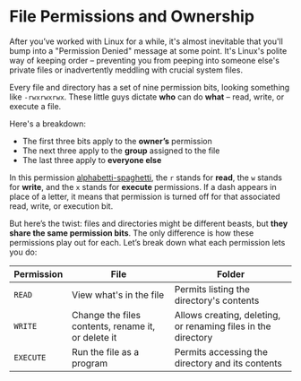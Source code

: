 # File Permissions and Ownership

After you’ve worked with Linux for a while, it's almost inevitable that you'll bump into a "Permission Denied" message at some point. It's Linux's polite way of keeping order – preventing you from peeping into someone else's private files or inadvertently meddling with crucial system files.

Every file and directory has a set of nine permission bits, looking something like `-rwxrwxrwx`. These little guys dictate **who** can do **what** – read, write, or execute a file.

Here's a breakdown:

* The first three bits apply to the **owner’s** permission
* The next three apply to the **group** assigned to the file
* The last three apply to **everyone else**

In this permission [alphabetti-spaghetti](https://www.heinz.co.uk/pasta/alphabettinumberetti/product/100185200055/alphabetti), the `r` stands for **read**, the `w` stands for **write**, and the `x` stands for **execute** permissions. If a dash appears in place of a letter, it means that permission is turned off for that associated read, write, or execution bit.

But here’s the twist: files and directories might be different beasts, but **they share the same permission bits**. The only difference is how these permissions play out for each. Let’s break down what each permission lets you do:

| Permission | File                                               | Folder                                                        |
| ---------- | -------------------------------------------------- | ------------------------------------------------------------- |
| `READ`     | View what's in the file                            | Permits listing the directory's contents                      |
| `WRITE`    | Change the files contents, rename it, or delete it | Allows creating, deleting, or renaming files in the directory |
| `EXECUTE`  | Run the file as a program                          | Permits accessing the directory and its contents              |

